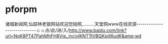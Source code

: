 # pforpm
诸城新闻网,仙踪林老狼网站欢迎您拍照,.........天堂网www在线资源----------------------------☺☺点/此/进/入/http://www.baidu.com/link?url=NoK8PT47PahMhFH8Vie_jnciyIKNTTtVBQKpill6udK&amp;wd
